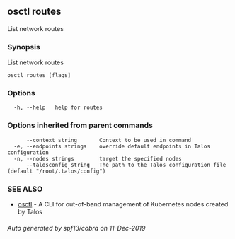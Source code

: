 <!-- markdownlint-disable -->
## osctl routes

List network routes

### Synopsis

List network routes

```
osctl routes [flags]
```

### Options

```
  -h, --help   help for routes
```

### Options inherited from parent commands

```
      --context string       Context to be used in command
  -e, --endpoints strings    override default endpoints in Talos configuration
  -n, --nodes strings        target the specified nodes
      --talosconfig string   The path to the Talos configuration file (default "/root/.talos/config")
```

### SEE ALSO

* [osctl](osctl.md)	 - A CLI for out-of-band management of Kubernetes nodes created by Talos

###### Auto generated by spf13/cobra on 11-Dec-2019
